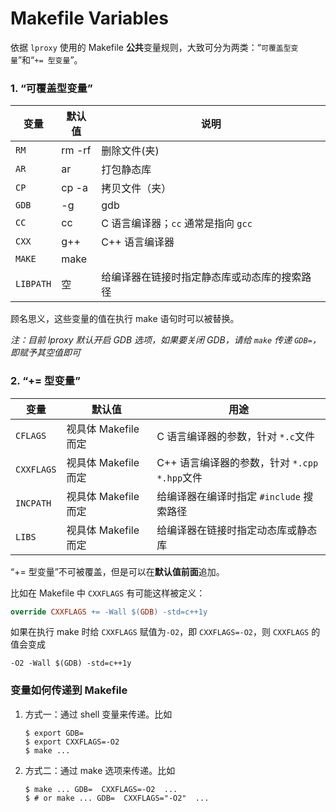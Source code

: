 # Makefile Variables

依据 `lproxy` 使用的 Makefile **公共**变量规则，大致可分为两类：“`可覆盖型变量`”和“`+= 型变量`”。

### 1. “可覆盖型变量”

| 变量     | 默认值  | 说明 |
|----------|---------|--------------------------------------------|
| `RM`     | rm -rf  | 删除文件(夹)                               |
| `AR`     | ar      | 打包静态库                                 |
| `CP`     | cp -a   | 拷贝文件（夹）                             |
| `GDB`    | -g      | gdb                                        |
| `CC`     | cc      | C 语言编译器；`cc` 通常是指向 `gcc`        |
| `CXX`    | g++     | C++ 语言编译器                             |
| `MAKE`   | make    |                                            |
| `LIBPATH`| 空      |给编译器在链接时指定静态库或动态库的搜索路径|

顾名思义，这些变量的值在执行 make 语句时可以被替换。

*注：目前 lproxy 默认开启 GDB 选项，如果要关闭 GDB，请给 `make` 传递 `GDB=`， 即赋予其空值即可*

### 2. “+= 型变量”

| 变量      | 默认值              | 用途 |
|-----------|---------------------|-----------------------------------------------|
| `CFLAGS`  | 视具体 Makefile 而定| C 语言编译器的参数，针对 `*.c`文件            |
| `CXXFLAGS`| 视具体 Makefile 而定| C++ 语言编译器的参数，针对 `*.cpp` `*.hpp`文件|
| `INCPATH` | 视具体 Makefile 而定| 给编译器在编译时指定 `#include` 搜索路径      |
| `LIBS`    | 视具体 Makefile 而定| 给编译器在链接时指定动态库或静态库            |

“+= 型变量”不可被覆盖，但是可以在**默认值前面**追加。


比如在 Makefile 中 `CXXFLAGS` 有可能这样被定义：

```Makefile
override CXXFLAGS += -Wall $(GDB) -std=c++1y 
```
如果在执行 make 时给 `CXXFLAGS` 赋值为`-O2`，即 `CXXFLAGS=-O2`，则 `CXXFLAGS` 的值会变成

```
-O2 -Wall $(GDB) -std=c++1y
```

### 变量如何传递到 Makefile

1. 方式一：通过 shell 变量来传递。比如
	
	```shell
	$ export GDB=
	$ export CXXFLAGS=-O2
	$ make ...
	```

2. 方式二：通过 make 选项来传递。比如

	```shell
	$ make ... GDB=  CXXFLAGS=-O2  ...
	$ # or make ... GDB=  CXXFLAGS="-O2"  ...
	```